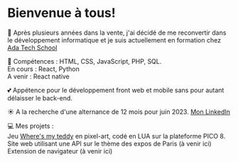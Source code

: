 # Bienvenue à tous!

:seedling: Après plusieurs années dans la vente, j'ai décidé de me reconvertir dans le développement informatique et je suis actuellement en formation chez [Ada Tech School](https://adatechschool.fr/)

:gem: Compétences : HTML, CSS, JavaScript, PHP, SQL.  
En cours : React, Python  
A venir : React native

:two_hearts: Appétence pour le développement front web et mobile sans pour autant délaisser le back-end.

:sunny: A la recherche d'une alternance de 12 mois pour juin 2023.
[Mon LinkedIn](https://www.linkedin.com/in/lydie-chaumet-9a5b61260/)

:computer: Mes projets :  
Jeu [Where's my teddy](https://www.lexaloffle.com/bbs/?tid=50014) en pixel-art, codé en LUA sur la plateforme PICO 8.  
Site web utilisant une API sur le thème des expos de Paris (à venir ici)  
Extension de navigateur (à venir ici)  
